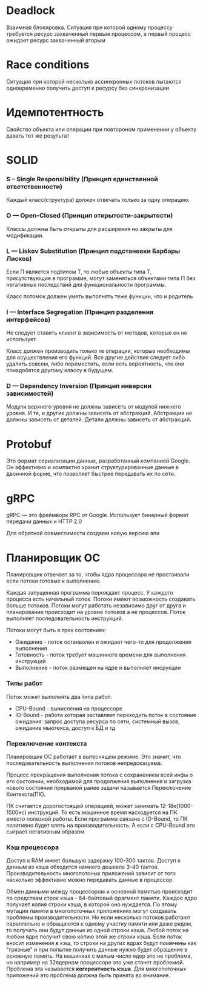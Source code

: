 # Deadlock
Взаимная блокировка. Ситуация при которой одному процессу требуется ресурс захваченный первым процессом, а первый процесс ожидает ресурс захваченный вторым

# Race conditions
Ситуация при которой несколько ассинхронных потоков пытаются одновременно получить доступ к ресурсу без синхронизации

# Идемпотентность
Свойство объекта или операции при повтороном применении у объекту давать тот же результат

# SOLID

### S – Single Responsibility (Принцип единственной ответственности)
Каждый класс(структура) должен отвечать только за одну операцию.

### O — Open-Closed (Принцип открытости-закрытости)
Классы должны быть открыты для расширения но закрыты для модификации.

### L — Liskov Substitution (Принцип подстановки Барбары Лисков)
Если П является подтипом Т, то любые объекты типа Т, присутствующие в программе, могут заменяться объектами типа П без негативных последствий для функциональности программы.

Класс потомок должен уметь выполнять теже функции, что и родитель

### I — Interface Segregation (Принцип разделения интерфейсов)
Не следует ставить клиент в зависимость от методов, которые он не использует.

Класс должен производить только те операции, которые необходимы для осуществления его функций. Все другие действия следует либо удалить совсем, либо переместить, если есть вероятность, что они понадобятся другому классу в будущем.

### D — Dependency Inversion (Принцип инверсии зависимостей)
Модули верхнего уровня не должны зависеть от модулей нижнего уровня. И те, и другие должны зависеть от абстракций. Абстракции не должны зависеть от деталей. Детали должны зависеть от абстракций.

# Protobuf

Это формат сериализации данных, разработанный компанией Google. Он эффективно и компактно хранит структурированные данные в двоичной форме, что позволяет быстрее передавать их по сети.


# gRPC

gRPC — это фреймворк RPC от Google. Использует бинарный формат передачи данных и HTTP 2.0

Для обратной совместимости создаем новую версию апи

# Планировщик ОС

Планировщик отвечает за то, чтобы ядра процессора не простаивали если потоки готовые к выполнению.

Каждая запущенная программа порождает процесс. У каждого процесса есть начальный поток. Потоки имеют возможность создавать больше потоков. Потоки могут работать независимо друг от друга и планирование происходит на уровне потоков а не процессов. Поток выполняет последовательность инструкций.

Потоки могут быть в трех состояниях:
- Ожидание - поток останволен и ожидает чего-то для продолжения выполнения
- Готовность - поток требует машинного времени для выполнения инструкций
- Выполнение - поток размещен на ядре и выполняет инсрукции

### Типы работ

Поток может выполнять два типа работ:
- CPU-Bound - вычисления на процессоре
- IO-Bound - работа которая заставляет переходить поток в состояние ожидания: запрос доступа ресурса по сети, системный вызов, ожидание мьютекса, доступ к БД и тд

### Переключение контекста

Планировщик ОС работает в вытеснящем режиме. Это значит, что последовательность выполнения потоков непредсказуема.

Процесс прекращения выполнения потока с сохранением всей инфы о его состоянии, необходимой для продолжения выполнения и загрузка нового состояния прерваной ранее задачи называется Переключение Контекста(ПК).

ПК считается дорогостоящей операцией, может занимать 12-18к(1000-1500нс) инструкций. То есть машинное время насходуется на ПК вместо полезной работы. Если программа связана с IO-Bound, то ПК позитивно будет влять на производительность. А если с CPU-Bound это сыграет негативным образом.

### Кэш процессора

Доступ к RAM имеет большую задержку 100-300 тактов. Доступ к данным из кэша обходится намного дешевле 3-40 тактов. Производительность многопотоных приложений зависит от того насколько эффективно можно передавать данные в процессор.

Обмен данными между процессором и основной памятью происходит по средствам строк кэша - 64-байтовый фрагмент памяти. Каждое ядро получает копия строки кэша, в которой оно нуждается. По этому мутации памяти в многопоточных приложениях могут создавать проблемы производительности. Но если несколько потоков работают параллельно и обращаются к одному участку памяти или даже рядом, то получать они будут данные из одной строки кэша. Любой поток на любом ядре получит свою копию этой же строки кэша.
Если поток вносит изменения в кэш, то строки на других ядрах будут помечены как "грязные" и при попытке получить данные нужно будет обращение в основную память. На машинках с малым число ядер это не проблема, но например на 32ядерном процессоре это уже станет проблемой. Проблема эта называется **когерентность кэша**. Для многопоточных приложений это проблема должна быть принята во внимание.
